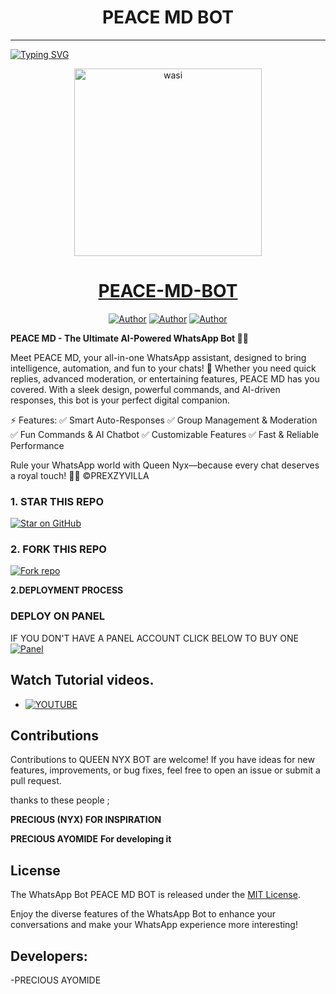 <h1 align="center"> PEACE MD BOT </h1>
<p align="center">  
  
***
  
<a href="https://git.io/typing-svg"><img src="https://readme-typing-svg.demolab.com?font=Black+Ops+One&size=50&pause=1000&color=1BAFBAFF&center=true&width=910&height=100&lines=THANKS FOR CHOOSING ;PEACE-MD-BOT;WHATSAPP+NORMAL+BOT;CREATED+BY+PRECIOUS+AYOMIDE;RELEASED+12.03.25" alt="Typing SVG" /></a>
  </p>

  <p align="center">  
  <a href="https://whatsapp.com/channel/0029VapyPnMKAwEk3YuHAb3s">
    <img alt="wasi" height="300" src="https://files.catbox.moe/kp8w9p.jpeg">
    <h1 align="center">PEACE-MD-BOT</h1>
  </a>
</p>
<p align="center">
<a href="https://github.com/Peacemaker-cyber"><img title="Author" src="https://img.shields.io/badge/Peacemaker-cyber-black?style=for-the-badge&logo=Github"></a> <a href="https://whatsapp.com/channel/0029VapyPnMKAwEk3YuHAb3s"><img title="Author" src="https://img.shields.io/badge/CHANNEL-black?style=for-the-badge&logo=whatsapp"></a> <a href="https://wa.me/+254726293089"><img title="Author" src="https://img.shields.io/badge/CHAT US-black?style=for-the-badge&logo=whatsapp"></a>

   
   

**PEACE MD - The Ultimate AI-Powered WhatsApp Bot 👑✨**

Meet PEACE MD, your all-in-one WhatsApp assistant, designed to bring intelligence, automation, and fun to your chats! 🚀 Whether you need quick replies, advanced moderation, or entertaining features, PEACE MD has you covered. With a sleek design, powerful commands, and AI-driven responses, this bot is your perfect digital companion.

⚡ Features:
✅ Smart Auto-Responses
✅ Group Management & Moderation
✅ Fun Commands & AI Chatbot
✅ Customizable Features
✅ Fast & Reliable Performance

Rule your WhatsApp world with Queen Nyx—because every chat deserves a royal touch! 👑🤖
©PREXZYVILLA

### 1. STAR THIS REPO
[![Star on GitHub](https://img.shields.io/badge/⭐%20Star%20on%20GitHub-blue?style=for-the-badge)](https://github.com/Peacemaker-cyber/PEACE-MD-BOT)

### 2. FORK THIS REPO

<a href='[https://github.com/Peacemaker-cyber/PEACE-MD-BOT]' target="_blank"><img alt='Fork repo' src='https://img.shields.io/badge/Fork This Repo-black?style=for-the-badge&logo=git&logoColor=white'/></a>
   


 **2.DEPLOYMENT PROCESS**
### DEPLOY ON PANEL
IF YOU DON'T HAVE A PANEL ACCOUNT CLICK BELOW TO BUY ONE 
    <br>
    <a href='https://wa.me/254726293089?text=I%20wanna%20buy%20a%20panel%20to%20deploy%20my%20bot' target="_blank"><img alt='Panel' src='https://img.shields.io/badge/BUY%20PANEL-green?style=for-the-badge'/></a>

## Watch Tutorial videos.
* [![YOUTUBE](https://img.shields.io/badge/HOW_TO_DEPLOY-red?style=for-the-badge&logo=youtube&logoColor=white)](https://www.youtube.com/@prexzyvilla)



## Contributions

Contributions to QUEEN NYX BOT are welcome! If you have ideas for new features, improvements, or bug fixes, feel free to open an issue or submit a pull request. <br>

   thanks to these people ;

   **PRECIOUS (NYX) FOR INSPIRATION** 

   **PRECIOUS AYOMIDE** **For developing it**


## License

The WhatsApp Bot PEACE MD BOT is released under the [MIT License](https://opensource.org/licenses/MIT).

Enjoy the diverse features of the WhatsApp Bot to enhance your conversations and make your WhatsApp experience more interesting!

## Developers:

-PRECIOUS AYOMIDE

